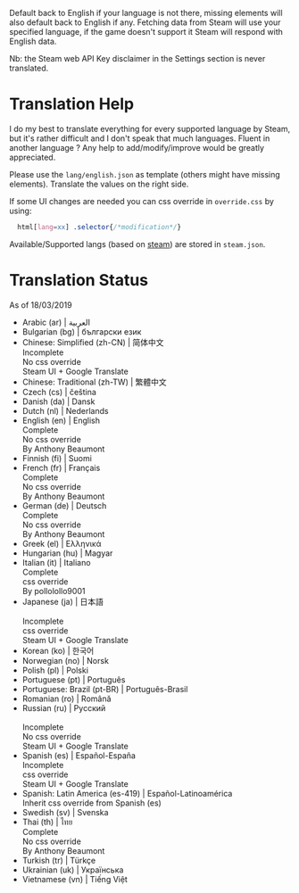 Default back to English if your language is not there, missing elements will also default back to English if any.
Fetching data from Steam will use your specified language, if the game doesn't support it Steam will respond with English data.

Nb: the Steam web API Key disclaimer in the Settings section is never translated.

Translation Help
================

I do my best to translate everything for every supported language by Steam, but it's rather difficult and I don't speak that much languages.
Fluent in another language ? Any help to add/modify/improve would be greatly appreciated.

Please use the `lang/english.json` as template (others might have missing elements).
Translate the values on the right side.

If some UI changes are needed you can css override in `override.css` by using:
```css
  html[lang=xx] .selector{/*modification*/}
```

Available/Supported langs (based on [steam](https://partner.steamgames.com/doc/store/localization)) are stored in `steam.json`.

Translation Status
==================
As of 18/03/2019

- Arabic (ar) | العربية
- Bulgarian (bg) | български език
- Chinese: Simplified  (zh-CN) | 简体中文
    <br/>Incomplete <br/>
    No css override <br/>
    Steam UI + Google Translate   
- Chinese: Traditional (zh-TW) | 繁體中文	
- Czech (cs) | čeština	
- Danish (da) | Dansk	
- Dutch (nl) | Nederlands	
- English (en) | English
    <br/>Complete <br/>
    No css override <br/>
    By Anthony Beaumont
- Finnish (fi) | Suomi	
- French (fr) | Français
    <br/>Complete <br/>
    No css override <br/>
    By Anthony Beaumont
- German (de) | Deutsch
    <br/>Complete <br/>
    No css override <br/>
    By Anthony Beaumont
- Greek (el) | Ελληνικά	
- Hungarian (hu) | Magyar
- Italian (it) | Italiano
    <br/>Complete <br/>
    css override <br/>
    By pollolollo9001
- Japanese (ja) | 日本語	
    <br/>Incomplete <br/>
    css override <br/>
    Steam UI + Google Translate	
- Korean (ko) | 한국어
- Norwegian (no) | Norsk	
- Polish (pl) | Polski	
- Portuguese (pt) | Português	
- Portuguese: Brazil (pt-BR) | Português-Brasil	
- Romanian (ro) | Română	
- Russian (ru) | Русский	
    <br/>Incomplete <br/>
    No css override <br/>
    Steam UI + Google Translate
- Spanish (es) | Español-España
    <br/>Incomplete <br/>
    css override <br/>
    Steam UI + Google Translate	
- Spanish: Latin America (es-419) | Español-Latinoamérica
    <br/>Inherit css override from Spanish (es) <br/>
- Swedish (sv) | Svenska	
- Thai (th) | ไทย
    <br/>Complete <br/>
    No css override <br/>
    By Anthony Beaumont
- Turkish (tr) | Türkçe
- Ukrainian (uk) | Українська	
- Vietnamese (vn) | Tiếng Việt
